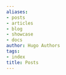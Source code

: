 ```yaml
---
aliases:
- posts
- articles
- blog
- showcase
- docs
author: Hugo Authors
tags:
- index
title: Posts
---
```

